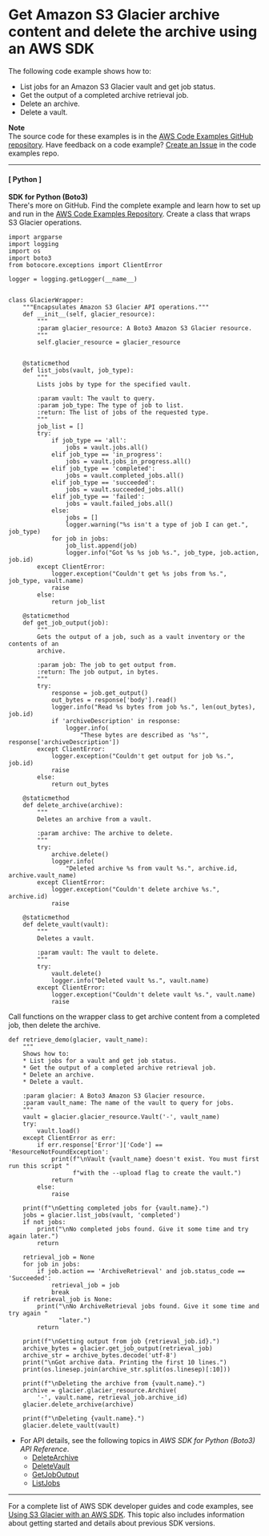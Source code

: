 # Get Amazon S3 Glacier archive content and delete the archive using an AWS SDK<a name="example_glacier_Usage_RetrieveDelete_section"></a>

The following code example shows how to:
+ List jobs for an Amazon S3 Glacier vault and get job status\.
+ Get the output of a completed archive retrieval job\.
+ Delete an archive\.
+ Delete a vault\.

**Note**  
The source code for these examples is in the [AWS Code Examples GitHub repository](https://github.com/awsdocs/aws-doc-sdk-examples)\. Have feedback on a code example? [Create an Issue](https://github.com/awsdocs/aws-doc-sdk-examples/issues/new/choose) in the code examples repo\. 

------
#### [ Python ]

**SDK for Python \(Boto3\)**  
 There's more on GitHub\. Find the complete example and learn how to set up and run in the [AWS Code Examples Repository](https://github.com/awsdocs/aws-doc-sdk-examples/tree/main/python/example_code/glacier#code-examples)\. 
Create a class that wraps S3 Glacier operations\.  

```
import argparse
import logging
import os
import boto3
from botocore.exceptions import ClientError

logger = logging.getLogger(__name__)


class GlacierWrapper:
    """Encapsulates Amazon S3 Glacier API operations."""
    def __init__(self, glacier_resource):
        """
        :param glacier_resource: A Boto3 Amazon S3 Glacier resource.
        """
        self.glacier_resource = glacier_resource


    @staticmethod
    def list_jobs(vault, job_type):
        """
        Lists jobs by type for the specified vault.

        :param vault: The vault to query.
        :param job_type: The type of job to list.
        :return: The list of jobs of the requested type.
        """
        job_list = []
        try:
            if job_type == 'all':
                jobs = vault.jobs.all()
            elif job_type == 'in_progress':
                jobs = vault.jobs_in_progress.all()
            elif job_type == 'completed':
                jobs = vault.completed_jobs.all()
            elif job_type == 'succeeded':
                jobs = vault.succeeded_jobs.all()
            elif job_type == 'failed':
                jobs = vault.failed_jobs.all()
            else:
                jobs = []
                logger.warning("%s isn't a type of job I can get.", job_type)
            for job in jobs:
                job_list.append(job)
                logger.info("Got %s %s job %s.", job_type, job.action, job.id)
        except ClientError:
            logger.exception("Couldn't get %s jobs from %s.", job_type, vault.name)
            raise
        else:
            return job_list

    @staticmethod
    def get_job_output(job):
        """
        Gets the output of a job, such as a vault inventory or the contents of an
        archive.

        :param job: The job to get output from.
        :return: The job output, in bytes.
        """
        try:
            response = job.get_output()
            out_bytes = response['body'].read()
            logger.info("Read %s bytes from job %s.", len(out_bytes), job.id)
            if 'archiveDescription' in response:
                logger.info(
                    "These bytes are described as '%s'", response['archiveDescription'])
        except ClientError:
            logger.exception("Couldn't get output for job %s.", job.id)
            raise
        else:
            return out_bytes

    @staticmethod
    def delete_archive(archive):
        """
        Deletes an archive from a vault.

        :param archive: The archive to delete.
        """
        try:
            archive.delete()
            logger.info(
                "Deleted archive %s from vault %s.", archive.id, archive.vault_name)
        except ClientError:
            logger.exception("Couldn't delete archive %s.", archive.id)
            raise

    @staticmethod
    def delete_vault(vault):
        """
        Deletes a vault.

        :param vault: The vault to delete.
        """
        try:
            vault.delete()
            logger.info("Deleted vault %s.", vault.name)
        except ClientError:
            logger.exception("Couldn't delete vault %s.", vault.name)
            raise
```
Call functions on the wrapper class to get archive content from a completed job, then delete the archive\.  

```
def retrieve_demo(glacier, vault_name):
    """
    Shows how to:
    * List jobs for a vault and get job status.
    * Get the output of a completed archive retrieval job.
    * Delete an archive.
    * Delete a vault.

    :param glacier: A Boto3 Amazon S3 Glacier resource.
    :param vault_name: The name of the vault to query for jobs.
    """
    vault = glacier.glacier_resource.Vault('-', vault_name)
    try:
        vault.load()
    except ClientError as err:
        if err.response['Error']['Code'] == 'ResourceNotFoundException':
            print(f"\nVault {vault_name} doesn't exist. You must first run this script "
                  f"with the --upload flag to create the vault.")
            return
        else:
            raise

    print(f"\nGetting completed jobs for {vault.name}.")
    jobs = glacier.list_jobs(vault, 'completed')
    if not jobs:
        print("\nNo completed jobs found. Give it some time and try again later.")
        return

    retrieval_job = None
    for job in jobs:
        if job.action == 'ArchiveRetrieval' and job.status_code == 'Succeeded':
            retrieval_job = job
            break
    if retrieval_job is None:
        print("\nNo ArchiveRetrieval jobs found. Give it some time and try again "
              "later.")
        return

    print(f"\nGetting output from job {retrieval_job.id}.")
    archive_bytes = glacier.get_job_output(retrieval_job)
    archive_str = archive_bytes.decode('utf-8')
    print("\nGot archive data. Printing the first 10 lines.")
    print(os.linesep.join(archive_str.split(os.linesep)[:10]))

    print(f"\nDeleting the archive from {vault.name}.")
    archive = glacier.glacier_resource.Archive(
        '-', vault.name, retrieval_job.archive_id)
    glacier.delete_archive(archive)

    print(f"\nDeleting {vault.name}.")
    glacier.delete_vault(vault)
```
+ For API details, see the following topics in *AWS SDK for Python \(Boto3\) API Reference*\.
  + [DeleteArchive](https://docs.aws.amazon.com/goto/boto3/glacier-2012-06-01/DeleteArchive)
  + [DeleteVault](https://docs.aws.amazon.com/goto/boto3/glacier-2012-06-01/DeleteVault)
  + [GetJobOutput](https://docs.aws.amazon.com/goto/boto3/glacier-2012-06-01/GetJobOutput)
  + [ListJobs](https://docs.aws.amazon.com/goto/boto3/glacier-2012-06-01/ListJobs)

------

For a complete list of AWS SDK developer guides and code examples, see [Using S3 Glacier with an AWS SDK](sdk-general-information-section.md)\. This topic also includes information about getting started and details about previous SDK versions\.